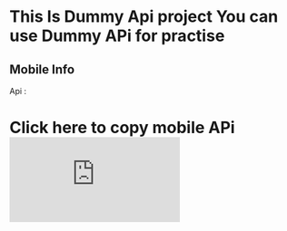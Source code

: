 # This Is Dummy Api project You can use Dummy APi for practise

## Mobile Info
Api : 

# Click here to copy mobile APi [![Build Status](https://raw.githubusercontent.com/devmhimran/dummy-api/main/Mobile-Api/data.json)](https://travis-ci.org/sudodoki/copy-to-clipboardn)

